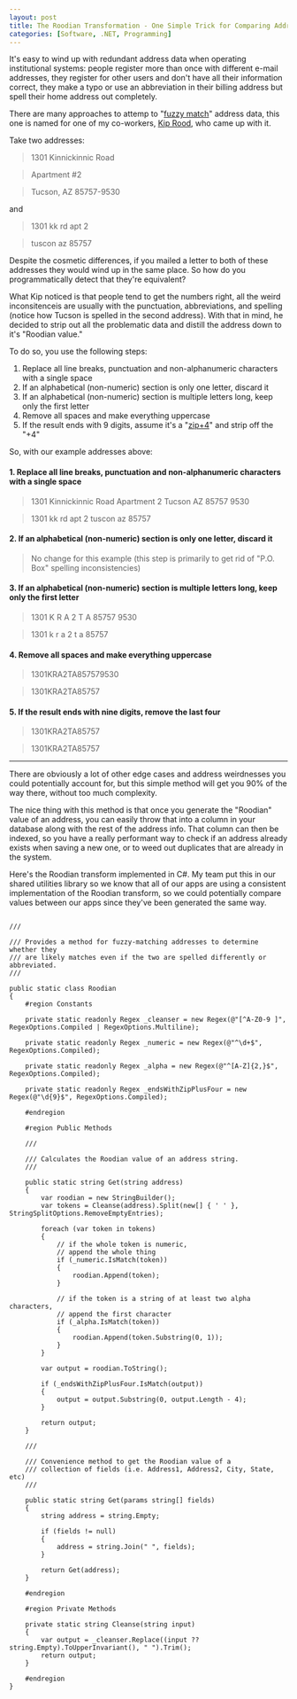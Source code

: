 ```yaml
---
layout: post
title: The Roodian Transformation - One Simple Trick for Comparing Addresses Programmatically
categories: [Software, .NET, Programming]
---
```


It's easy to wind up with redundant address data when operating institutional systems: people register more than once with different e-mail addresses, they register for other users and don't have all their information correct, they make a typo or use an abbreviation in their billing address but spell their home address out completely.

There are many approaches to attemp to "[fuzzy match](http://en.wikipedia.org/w/index.php?title=Record_linkage&redirect=no#Probabilistic_record_linkage)" address data, this one is named for one of my co-workers, [Kip Rood](http://www.kiprood.com/), who came up with it. 

Take two addresses:

> 1301 Kinnickinnic Road

> Apartment #2

> Tucson, AZ 85757-9530

and

> 1301 kk rd apt 2

> tuscon az 85757

Despite the cosmetic differences, if you mailed a letter to both of these addresses they would wind up in the same place. So how do you programmatically detect that they're equivalent?

What Kip noticed is that people tend to get the numbers right, all the weird inconsitenceis are usually with the punctuation, abbreviations, and spelling (notice how Tucson is spelled in the second address). With that in mind, he decided to strip out all the problematic data and distill the address down to it's "Roodian value."

To do so, you use the following steps:

1. Replace all line breaks, punctuation and non-alphanumeric characters with a single space
2. If an alphabetical (non-numeric) section is only one letter, discard it
3. If an alphabetical (non-numeric) section is multiple letters long, keep only the first letter
4. Remove all spaces and make everything uppercase
5. If the result ends with 9 digits, assume it's a "[zip+4](http://en.wikipedia.org/wiki/ZIP_code#ZIP.2B4)" and strip off the "+4"

So, with our example addresses above:

#### 1. Replace all line breaks, punctuation and non-alphanumeric characters with a single space

> 1301 Kinnickinnic Road Apartment 2 Tucson AZ 85757 9530

> 1301 kk rd apt 2 tuscon az 85757

#### 2. If an alphabetical (non-numeric) section is only one letter, discard it

> No change for this example (this step is primarily to get rid of "P.O. Box" spelling inconsistencies)

#### 3. If an alphabetical (non-numeric) section is multiple letters long, keep only the first letter

> 1301 K R A 2 T A 85757 9530

> 1301 k r a 2 t a 85757

#### 4. Remove all spaces and make everything uppercase

> 1301KRA2TA857579530

> 1301KRA2TA85757

#### 5. If the result ends with nine digits, remove the last four

> 1301KRA2TA85757

> 1301KRA2TA85757

---

There are obviously a lot of other edge cases and address weirdnesses you could potentially account for, but this simple method will get you 90% of the way there, without too much complexity.

The nice thing with this method is that once you generate the "Roodian" value of an address, you can easily throw that into a column in your database along with the rest of the address info. That column can then be indexed, so you have a really performant way to check if an address already exists when saving a new one, or to weed out duplicates that are already in the system.

Here's the Roodian transform implemented in C#. My team put this in our shared utilities library so we know that all of our apps are using a consistent implementation of the Roodian transform, so we could potentially compare values between our apps since they've been generated the same way.

<pre><code class="language-csharp">
/// <summary>
/// Provides a method for fuzzy-matching addresses to determine whether they
/// are likely matches even if the two are spelled differently or abbreviated.
/// </summary>
public static class Roodian
{
    #region Constants

    private static readonly Regex _cleanser = new Regex(@"[^A-Z0-9 ]", RegexOptions.Compiled | RegexOptions.Multiline);

    private static readonly Regex _numeric = new Regex(@"^\d+$", RegexOptions.Compiled);

    private static readonly Regex _alpha = new Regex(@"^[A-Z]{2,}$", RegexOptions.Compiled);

    private static readonly Regex _endsWithZipPlusFour = new Regex(@"\d{9}$", RegexOptions.Compiled);

    #endregion

    #region Public Methods

    /// <summary>
    /// Calculates the Roodian value of an address string.
    /// </summary>
    public static string Get(string address)
    {
        var roodian = new StringBuilder();
        var tokens = Cleanse(address).Split(new[] { ' ' }, StringSplitOptions.RemoveEmptyEntries);

        foreach (var token in tokens)
        {
            // if the whole token is numeric,
            // append the whole thing
            if (_numeric.IsMatch(token))
            {
                roodian.Append(token);
            }

            // if the token is a string of at least two alpha characters,
            // append the first character
            if (_alpha.IsMatch(token))
            {
                roodian.Append(token.Substring(0, 1));
            }
        }

        var output = roodian.ToString();

        if (_endsWithZipPlusFour.IsMatch(output))
        {
            output = output.Substring(0, output.Length - 4);
        }

        return output;
    }

    /// <summary>
    /// Convenience method to get the Roodian value of a
    /// collection of fields (i.e. Address1, Address2, City, State, etc)
    /// </summary>
    public static string Get(params string[] fields)
    {
        string address = string.Empty;

        if (fields != null)
        {
            address = string.Join(" ", fields);
        }

        return Get(address);
    }

    #endregion

    #region Private Methods

    private static string Cleanse(string input)
    {
        var output = _cleanser.Replace((input ?? string.Empty).ToUpperInvariant(), " ").Trim();
        return output;
    }

    #endregion
}
</code></pre>